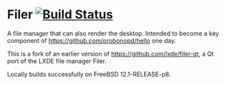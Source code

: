 # Filer [![Build Status](https://travis-ci.com/probonopd/filer.svg)](https://travis-ci.com/probonopd/filer)

A file manager that can also render the desktop. Intended to become a key component of https://github.com/probonopd/hello one day.

This is a fork of an earlier version of https://github.com/lxde/filer-qt, a Qt port of the LXDE file manager Filer.

Locally builds successfully on FreeBSD 12.1-RELEASE-p8. 
